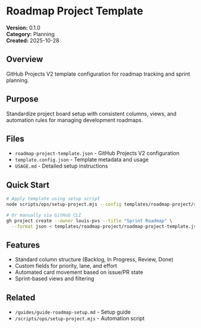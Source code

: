 # Roadmap Project Template

**Version:** 0.1.0  
**Category:** Planning  
**Created:** 2025-10-28

## Overview

GitHub Projects V2 template configuration for roadmap tracking and sprint planning.

## Purpose

Standardize project board setup with consistent columns, views, and automation rules for managing development roadmaps.

## Files

- `roadmap-project-template.json` - GitHub Projects V2 configuration
- `template.config.json` - Template metadata and usage
- `USAGE.md` - Detailed setup instructions

## Quick Start

```bash
# Apply template using setup script
node scripts/ops/setup-project.mjs --config templates/roadmap-project/roadmap-project-template.json

# Or manually via GitHub CLI
gh project create --owner louis-pvs --title "Sprint Roadmap" \
  --format json < templates/roadmap-project/roadmap-project-template.json
```

## Features

- Standard column structure (Backlog, In Progress, Review, Done)
- Custom fields for priority, lane, and effort
- Automated card movement based on issue/PR state
- Sprint-based views and filtering

## Related

- `/guides/guide-roadmap-setup.md` - Setup guide
- `/scripts/ops/setup-project.mjs` - Automation script
